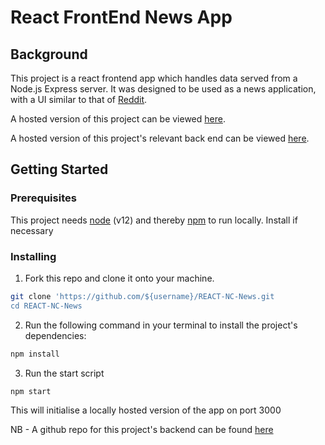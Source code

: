# React FrontEnd News App
## Background 
This project is a react frontend app which handles data served from a Node.js Express server. It was designed to be used as a news application, with a UI similar to that of [Reddit](https://www.reddit.com/).

A hosted version of this project can be viewed [here](https://nc-news-js-frontend.herokuapp.com/). 

A hosted version of this project's relevant back end can be viewed [here](https://nc-news-js.herokuapp.com/api/).

## Getting Started
### Prerequisites
This project needs [node](https://nodejs.org/en/) (v12) and thereby [npm](https://www.npmjs.com/get-npm) to run locally. Install if necessary

### Installing
1. Fork this repo and clone it onto your machine.
```bash
git clone 'https://github.com/${username}/REACT-NC-News.git
cd REACT-NC-News
```
2. Run the following command in your terminal to install the project's dependencies:
```bash
npm install
```
3. Run the start script
```bash
npm start
```
This will initialise a locally hosted version of the app on port 3000

NB - A github repo for this project's backend can be found [here](https://github.com/Jordan-Shaw/be-nc-news-JS)
